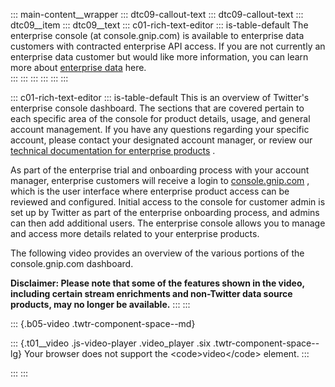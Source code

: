 ::: main-content__wrapper
::: dtc09-callout-text
::: dtc09-callout-text
::: dtc09__item
::: dtc09__text
::: c01-rich-text-editor
::: is-table-default
The enterprise console (at console.gnip.com) is available to enterprise
data customers with contracted enterprise API access. If you are not
currently an enterprise data customer but would like more information,
you can learn more about [enterprise
data](/en/products/twitter-api/enterprise.html) here. \
:::
:::
:::
:::
:::
:::

::: c01-rich-text-editor
::: is-table-default
This is an overview of Twitter's enterprise console dashboard. The
sections that are covered pertain to each specific area of the console
for product details, usage, and general account management. If you have
any questions regarding your specific account, please contact your
designated account manager, or review our [technical documentation for
enterprise products](/en/docs/twitter-api/enterprise.html) .

As part of the enterprise trial and onboarding process with your account
manager, enterprise customers will receive a login to
[console.gnip.com](http://console.gnip.com) , which is the user
interface where enterprise product access can be reviewed and
configured. Initial access to the console for customer admin is set up
by Twitter as part of the enterprise onboarding process, and admins can
then add additional users. The enterprise console allows you to manage
and access more details related to your enterprise products.

The following video provides an overview of the various portions of the
console.gnip.com dashboard.

**Disclaimer: Please note that some of the features shown in the video,
including certain stream enrichments and non-Twitter data source
products, may no longer be available.**
:::
:::

::: {.b05-video .twtr-component-space--md}
<div>

<div>

::: {.t01__video .js-video-player .video_player .six .twtr-component-space--lg}
Your browser does not support the \<code\>video\</code\> element.
:::

</div>

</div>
:::
:::
